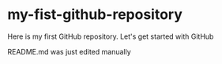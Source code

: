 # my-fist-github-repository
Here is my first GitHub repository. Let's get started with GitHub

README.md was just edited manually
